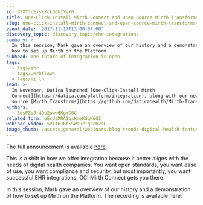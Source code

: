 ```yaml
---
id: O5XY3cExskYckGGkIYyY0
title: One-Click-Install Mirth Connect and Open Source Mirth Transformations
slug: one-click-install-mirth-connect-and-open-source-mirth-transformations
event_date: '2017-11-17T13:00-07:00'
discovery_topic: discovery_topic/ehr-integrations
summary: >-
  In this session, Mark gave an overview of our history and a demonstration of
  how to set up Mirth on the Platform.
subhead: The future of integration is open.
tags:
  - tags/ehr
  - tags/workflows
  - tags/mirth
lead: >-
  In November, Datica launched [One-Click-Install Mirth
  Connect](https://datica.com/platform/integration), along with our new open
  source [Mirth Transforms](https://github.com/daticahealth/Mirth-Transforms).
authors:
  - 5dsPZqJr4Qu2uww6KgYO0G
related_form: oEcUsMRA1qsKmeKGgK6GI
webinar_video: 5VTf6JBb5SWqu2iqecU2sG
image_thumb: /assets/general/webinars/blog-trends-digital-health-featured.jpg
---
```

The full announcement is available [here](https://datica.com/blog/announcing-one-click-installations-of-mirth-connect-and-open-source/).

This is a shift in how we offer integration because it better aligns with the needs of digital health companies. You want open standards, you want ease of use, you want compliance and security, but most importantly, you want successful EHR integrations. OCI Mirth Connect gets you there.

In this session, Mark gave an overview of our history and a demonstration of how to set up Mirth on the Platform. The recording is available here:
  
